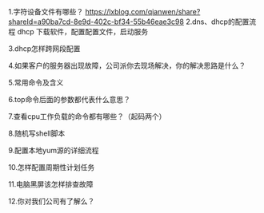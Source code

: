 1.字符设备文件有哪些？
https://lxblog.com/qianwen/share?shareId=a90ba7cd-8e9d-402c-bf34-55b46eae3c98
2.dns、dhcp的配置流程
dhcp 下载软件，配置配置文件，启动服务

3.dhcp怎样跨网段配置

4.如果客户的服务器出现故障，公司派你去现场解决，你的解决思路是什么？

5.常用命令及含义

6.top命令后面的参数都代表什么意思？

7.查看cpu工作负载的命令都有哪些？（起码两个）

8.随机写shell脚本

9.配置本地yum源的详细流程

10.怎样配置周期性计划任务

11.电脑黑屏该怎样排查故障

12.你对我们公司有了解么？
